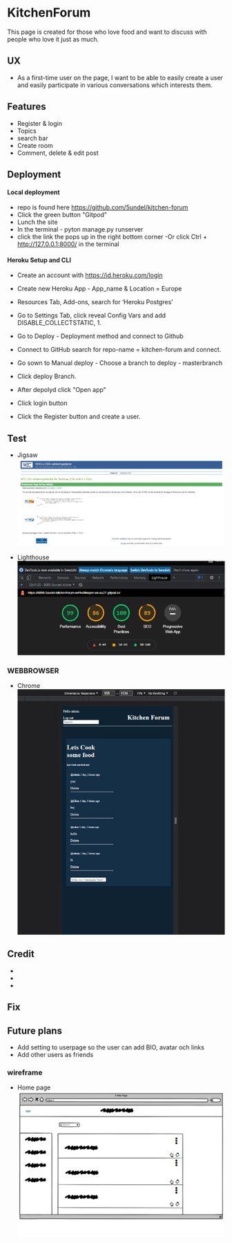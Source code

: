 # KitchenForum
This page is created for those who love food and want to discuss with people who love it just as much.

## UX
- As a first-time user on the page, I want to be able to easily create a user and easily participate in various conversations which interests them.


## Features
   + Register & login
   + Topics
   + search bar
   + Create room
   + Comment, delete & edit post



## Deployment
  #### Local deployment
   - repo is found here https://github.com/5undel/kitchen-forum
   - Click the green button "Gitpod"
   - Lunch the site
   - In the terminal - pyton manage.py runserver
   -  click the link the pops up in the right bottom corner 
   -Or click Ctrl + http://127.0.0.1:8000/ in the terminal

  #### Heroku Setup and CLI
   - Create an account with https://id.heroku.com/login
   - Create new Heroku App - App_name & Location = Europe
   - Resources Tab, Add-ons, search for  ‘Heroku Postgres’
   - Go to Settings Tab, click reveal Config Vars and add DISABLE_COLLECTSTATIC, 1.
   - Go to Deploy - Deployment method and connect to Github
   - Connect to GitHub search for repo-name = kitchen-forum and connect.
   - Go sown to Manual deploy - Choose a branch to deploy - masterbranch
   - Click deploy Branch.
   - After depolyd click "Open app" 

   - Click login button
   - Click the Register button and create a user.



## Test
- Jigsaw
![image](image/jigsaw.kitchenforum.png)

- Lighthouse
![image](image/lighthouse.png)

### WEBBROWSER
- Chrome
![image](image/chrome.png)


## Credit
 - 
 -
 -




## Fix

## Future plans
- Add setting to userpage so the user can add BIO, avatar och links
- Add other users as friends


### wireframe
 - Home page
  ![image](image/homepage.png)
